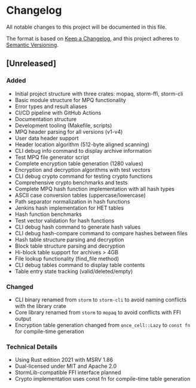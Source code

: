 # Changelog

All notable changes to this project will be documented in this file.

The format is based on [Keep a Changelog](https://keepachangelog.com/en/1.0.0/),
and this project adheres to [Semantic Versioning](https://semver.org/spec/v2.0.0.html).

## [Unreleased]

### Added

- Initial project structure with three crates: mopaq, storm-ffi, storm-cli
- Basic module structure for MPQ functionality
- Error types and result aliases
- CI/CD pipeline with GitHub Actions
- Documentation structure
- Development tooling (Makefile, scripts)
- MPQ header parsing for all versions (v1-v4)
- User data header support
- Header location algorithm (512-byte aligned scanning)
- CLI debug info command to display archive information
- Test MPQ file generator script
- Complete encryption table generation (1280 values)
- Encryption and decryption algorithms with test vectors
- CLI debug crypto command for testing crypto functions
- Comprehensive crypto benchmarks and tests
- Complete MPQ hash function implementation with all hash types
- ASCII case conversion tables (uppercase/lowercase)
- Path separator normalization in hash functions
- Jenkins hash implementation for HET tables
- Hash function benchmarks
- Test vector validation for hash functions
- CLI debug hash command to generate hash values
- CLI debug hash-compare command to compare hashes between files
- Hash table structure parsing and decryption
- Block table structure parsing and decryption
- Hi-block table support for archives > 4GB
- File lookup functionality (find_file method)
- CLI debug tables command to display table contents
- Table entry state tracking (valid/deleted/empty)

### Changed

- CLI binary renamed from `storm` to `storm-cli` to avoid naming conflicts with the library crate
- Core library renamed from `storm` to `mopaq` to avoid conflicts with FFI output
- Encryption table generation changed from `once_cell::Lazy` to `const fn` for compile-time generation

### Technical Details

- Using Rust edition 2021 with MSRV 1.86
- Dual-licensed under MIT and Apache 2.0
- StormLib-compatible FFI interface planned
- Crypto implementation uses const fn for compile-time table generation
